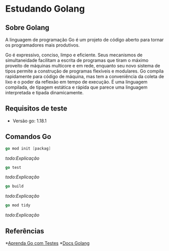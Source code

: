 # Estudando Golang

## Sobre Golang

A linguagem de programação Go é um projeto de código aberto para tornar os programadores mais produtivos.

Go é expressivo, conciso, limpo e eficiente. Seus mecanismos de simultaneidade facilitam a escrita de programas que tiram o máximo proveito de máquinas multicore e em rede, enquanto seu novo sistema de tipos permite a construção de programas flexíveis e modulares. Go compila rapidamente para código de máquina, mas tem a conveniência da coleta de lixo e o poder da reflexão em tempo de execução. É uma linguagem compilada, de tipagem estática e rápida que parece uma linguagem interpretada e tipada dinamicamente.

## Requisitos de teste

- Versão go: 1.18.1

## Comandos Go
~~~ go
go mod init [packag]
~~~
*todo:Explicação*

~~~ go
go test
~~~
*todo:Explicação*

~~~ go
go build
~~~
*todo:Explicação*

~~~ go
go mod tidy
~~~
*todo:Explicação*

## Referências
*[Aprenda Go com Testes](https://larien.gitbook.io/aprenda-go-com-testes/)
*[Docs Golang](https://go.dev/doc/)
